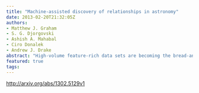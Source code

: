 ```yaml
---
title: "Machine-assisted discovery of relationships in astronomy"
date: 2013-02-20T21:32:05Z
authors:
- Matthew J. Graham
- S. G. Djorgovski
- Ashish A. Mahabal
- Ciro Donalek
- Andrew J. Drake
abstract: "High-volume feature-rich data sets are becoming the bread-and-butter of 21st century astronomy but present significant challenges to scientific discovery. In particular, identifying scientifically significant relationships between sets of parameters is non-trivial. Similar problems in biological and geosciences have led to the development of systems which can explore large parameter spaces and identify potentially interesting sets of associations. In this paper, we describe the application of automated discovery systems of relationships to astronomical data sets, focussing on an evolutionary programming technique and an information-theory technique. We demonstrate their use with classical astronomical relationships - the Hertzsprung-Russell diagram and the fundamental plane of elliptical galaxies. We also show how they work with the issue of binary classification which is relevant to the next generation of large synoptic sky surveys, such as LSST. We find that comparable results to more familiar techniques, such as decision trees, are achievable. Finally, we consider the reality of the relationships discovered and how this can be used for feature selection and extraction."
featured: true
tags:
---
```

http://arxiv.org/abs/1302.5129v1
